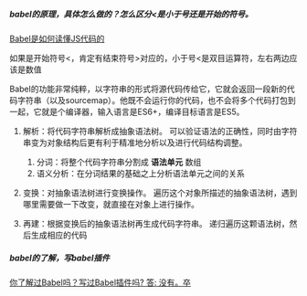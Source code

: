 ##### babel的原理，具体怎么做的？怎么区分<是小于号还是开始的符号。
[Babel是如何读懂JS代码的](https://zhuanlan.zhihu.com/p/27289600)

如果是开始符号<，肯定有结束符号>对应的，小于号<是双目运算符，左右两边应该是数值

Babel的功能非常纯粹，以字符串的形式将源代码传给它，它就会返回一段新的代码字符串（以及sourcemap）。他既不会运行你的代码，也不会将多个代码打包到一起，它就是个编译器，输入语言是ES6+，编译目标语言是ES5。

1. 解析：将代码字符串解析成抽象语法树。 
可以验证语法的正确性，同时由字符串变为对象结构后更有利于精准地分析以及进行代码结构调整。

    1. 分词：将整个代码字符串分割成 **语法单元** 数组
    2. 语义分析：在分词结果的基础之上分析语法单元之间的关系

2. 变换：对抽象语法树进行变换操作。 
遍历这个对象所描述的抽象语法树，遇到哪里需要做一下改变，就直接在对象上进行操作。

3. 再建：根据变换后的抽象语法树再生成代码字符串。 
递归遍历这颗语法树，然后生成相应的代码

##### babel的了解，写babel插件
[你了解过Babel吗？写过Babel插件吗? 答: 没有。卒](https://cnodejs.org/topic/5a9317d38d6e16e56bb808d1)




